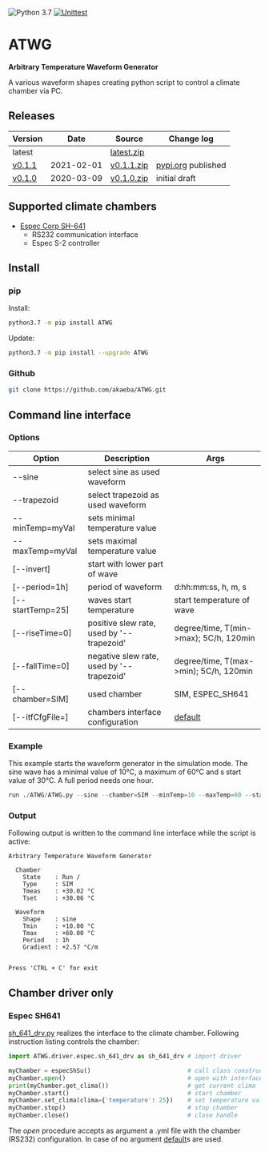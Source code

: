 ![Python 3.7](https://img.shields.io/badge/Python-3.7-blue.svg) [![Unittest](https://github.com/akaeba/ATWG/workflows/Unittest/badge.svg)](https://github.com/akaeba/ATWG/actions)

# ATWG

__Arbitrary Temperature Waveform Generator__

A various waveform shapes creating python script to control a climate chamber via PC.


## Releases

| Version                                              | Date       | Source                                                                                   | Change log                                           |
| ---------------------------------------------------- | ---------- | ---------------------------------------------------------------------------------------- | ---------------------------------------------------- |
| latest                                               |            | <a id="raw-url" href="https://github.com/akaeba/ATWG/archive/master.zip ">latest.zip</a> |                                                      |
| [v0.1.1](https://github.com/akaeba/ATWG/tree/v0.1.0) | 2021-02-01 | <a id="raw-url" href="https://github.com/akaeba/ATWG/archive/v0.1.1.zip ">v0.1.1.zip</a> | [pypi.org](https://pypi.org/project/ATWG/) published |
| [v0.1.0](https://github.com/akaeba/ATWG/tree/v0.1.0) | 2020-03-09 | <a id="raw-url" href="https://github.com/akaeba/ATWG/archive/v0.1.0.zip ">v0.1.0.zip</a> | initial draft                                        |


## Supported climate chambers
 * [Espec Corp SH-641](https://espec.com/na/products/model/sh_641)
    - RS232 communication interface
    - Espec S-2 controller


## Install

### pip

Install:
```bash
python3.7 -m pip install ATWG
```

Update:
```bash
python3.7 -m pip install --upgrade ATWG
```


### Github

```bash
git clone https://github.com/akaeba/ATWG.git
```


## Command line interface

### Options

| Option           | Description                               | Args                                                                                      |
| ---------------- | ----------------------------------------- | ----------------------------------------------------------------------------------------- |
| --sine           | select sine as used waveform              |                                                                                           |
| --trapezoid      | select trapezoid as used waveform         |                                                                                           |
| --minTemp=myVal  | sets minimal temperature value            |                                                                                           |
| --maxTemp=myVal  | sets maximal temperature value            |                                                                                           |
| [--invert]       | start with lower part of wave             |                                                                                           |
| [--period=1h]    | period of waveform                        | d:hh:mm:ss, h, m, s                                                                       |
| [--startTemp=25] | waves start temperature                   | start temperature of wave                                                                 |
| [--riseTime=0]   | positive slew rate, used by '--trapezoid' | degree/time, T(min->max); 5C/h, 120min                                                    |
| [--fallTime=0]   | negative slew rate, used by '--trapezoid' | degree/time, T(max->min); 5C/h, 120min                                                    |
| [--chamber=SIM]  | used chamber                              | SIM, ESPEC_SH641                                                                          |
| [--itfCfgFile=]  | chambers interface configuration          | [default](https://github.com/akaeba/ATWG/blob/master/ATWG/driver/espec/sh_if_default.yml) |


### Example

This example starts the waveform generator in the simulation mode. The sine wave has a minimal value of 10°C, a
maximum of 60°C and s start value of 30°C. A full period needs one hour.

```python
run ./ATWG/ATWG.py --sine --chamber=SIM --minTemp=10 --maxTemp=60 --startTemp=30 --period=1h
```


### Output

Following output is written to the command line interface while the script is active:

```text
Arbitrary Temperature Waveform Generator

  Chamber
    State    : Run /
    Type     : SIM
    Tmeas    : +30.02 °C
    Tset     : +30.06 °C

  Waveform
    Shape    : sine
    Tmin     : +10.00 °C
    Tmax     : +60.00 °C
    Period   : 1h
    Gradient : +2.57 °C/m


Press 'CTRL + C' for exit
```


## Chamber driver only

### Espec SH641
[sh_641_drv.py](https://github.com/akaeba/ATWG/blob/master/ATWG/driver/espec/sh_641_drv.py) realizes the interface to the climate chamber. Following instruction listing controls the chamber:

```python
import ATWG.driver.espec.sh_641_drv as sh_641_drv # import driver

myChamber = especShSu()                           # call class constructor
myChamber.open()                                  # open with interface defaults
print(myChamber.get_clima())                      # get current clima
myChamber.start()                                 # start chamber
myChamber.set_clima(clima={'temperature': 25})    # set temperature value
myChamber.stop()                                  # stop chamber
myChamber.close()                                 # close handle
```

The _open_ procedure accepts as argument a .yml file with the chamber (RS232) configuration. In case of no argument [default](https://github.com/akaeba/ATWG/blob/master/ATWG/driver/espec/sh_if_default.yml)s are used.
